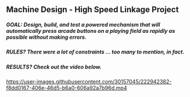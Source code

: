 ## Machine Design - High Speed Linkage Project

##### GOAL: Design, build, and test a powered mechanism that will automatically press arcade buttons on a playing field as rapidly as possible without making errors.

##### RULES? There were a lot of constraints ... too many to mention, in fact. 

##### RESULTS? Check out the video below. 

https://user-images.githubusercontent.com/30157045/222942382-f8dd0167-406e-46d5-b6a0-606a92a7b96d.mp4

